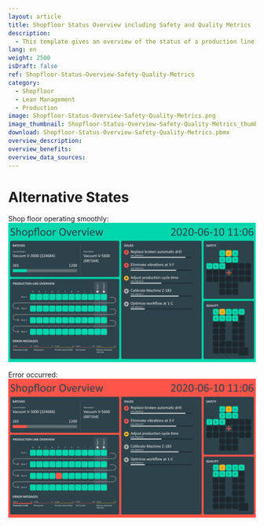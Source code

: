 ```yaml
---
layout: article
title: Shopfloor Status Overview including Safety and Quality Metrics
description: 
  - This template gives an overview of the status of a production line from a bird's eye view. Additionally, information about the current order status, as well as occurring problems and open tasks can be seen. Furthermore, key figures regarding safety and useful information about the achieved level of quality are displayed in the shape of a cross and a Q. The combination of different types of relevant information on this template, offers an effective overview and improved shop floor management.
lang: en
weight: 2500
isDraft: false
ref: Shopfloor-Status-Overview-Safety-Quality-Metrics
category:
  - Shopfloor
  - Lean Management
  - Production
image: Shopfloor-Status-Overview-Safety-Quality-Metrics.png
image_thumbnail: Shopfloor-Status-Overview-Safety-Quality-Metrics_thumbnail.png
download: Shopfloor-Status-Overview-Safety-Quality-Metrics.pbmx
overview_description:
overview_benefits:
overview_data_sources:
---
```

# Alternative States

Shop floor operating smoothly:
![image_live](Shopfloor-Status-Overview-Safety-Quality-Metrics-OK.png)


Error occurred:
![image_live](Shopfloor-Status-Overview-Safety-Quality-Metrics-Error.png)